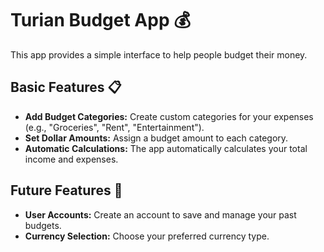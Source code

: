 # Turian Budget App 💰

This app provides a simple interface to help people budget their money.

## Basic Features 📋

*   **Add Budget Categories:** Create custom categories for your expenses (e.g., "Groceries", "Rent", "Entertainment").
*   **Set Dollar Amounts:** Assign a budget amount to each category.
*   **Automatic Calculations:** The app automatically calculates your total income and expenses.

## Future Features 🚀

*   **User Accounts:** Create an account to save and manage your past budgets.
*   **Currency Selection:** Choose your preferred currency type.